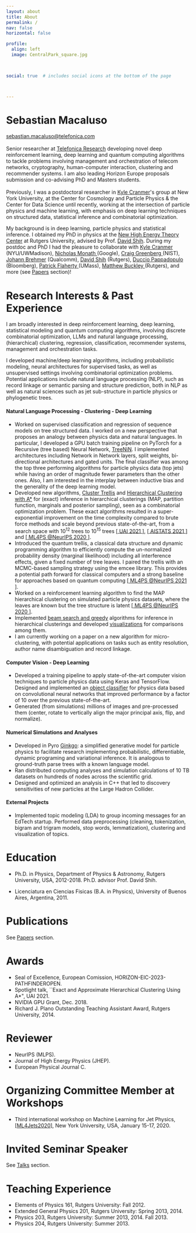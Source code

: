 ```yaml
---
layout: about
title: About
permalink: /
nav: false
horizontal: false

profile:
  align: left
  image: CentralPark_square.jpg
  


social: true  # includes social icons at the bottom of the page



---
```



# Sebastian Macaluso

sebastian.macaluso@telefonica.com <br> 
<br> 
Senior researcher at <a href="https://www.telefonica.com/en/sustainability-innovation/innovation/telefonica-research/">Telefonica Research</a> developing novel deep reinforcement learning, deep learning and quantum computing algorithms to tackle problems involving management and orchestration of telecom networks, cryptography, human-computer interaction, clustering and recommender systems. I am also leading Horizon Europe proposals submission and co-advising PhD and Masters students.
<br>
<br>
Previously, I was a postdoctoral researcher in  <a href="https://twitter.com/kylecranmer">Kyle Cranmer</a>'s group at New York University, at the Center for Cosmology and Particle Physics & the Center for Data Science until recently, working at the intersection of particle physics and machine learning, with emphasis on deep learning techniques on structured data, statistical inference and combinatorial optimization.
<br>






My background is in deep learning, particle physics and statistical inference. I obtained my PhD in physics at the <a href="https://www.physics.rutgers.edu/het/">New High Energy Theory Center</a> at Rutgers University, advised by Prof. <a href="https://physics.rutgers.edu/people/faculty-list/faculty-profile/shih-david">David Shih</a>. During my postdoc and PhD I had the pleasure to collaborate with <a href="https://twitter.com/kylecranmer">Kyle Cranmer</a> (NYU/UWMadison), <a href="https://people.cs.umass.edu/~nmonath/">  Nicholas Monath </a> (Google), <a href="https://scholar.google.com/citations?user=XXPetHMAAAAJ&hl=en"> Craig Greenberg </a> (NIST), <a href="https://johannbrehmer.github.io/">  Johann Brehmer</a> (Qualcomm), <a href="https://physics.rutgers.edu/people/faculty-list/faculty-profile/shih-david">David Shih</a> (Rutgers), <a href="https://scholar.google.com/citations?hl=en&user=_AezOKYAAAAJ&view_op=list_works&sortby=pubdate"> Duccio Pappadopulo </a> (Bloomberg), <a href="https://people.math.umass.edu/~flaherty/member/patrickflaherty/"> Patrick Flaherty </a> (UMass), <a href="http://www.physicsmatt.com/"> Matthew  Buckley  </a> (Rutgers), and more (see <a href="/Papers/">Papers</a> section)!


# Research Interests & Past Experience

I am broadly interested in deep reinforcement learning, deep learning, statistical modeling and quantum computing algorithms, involving discrete combinatorial optimization, LLMs and natural language processing, (hierarchical) clustering, regression, classification, recommender systems, management and orchestration tasks. 

I developed machine/deep learning algorithms, including probabilistic modeling, neural architectures for supervised tasks, as well as unsupervised settings involving combinatorial optimization problems. Potential applications include natural language processing (NLP), such as record linkage or semantic parsing and structure prediction, both in NLP as well as natural sciences such as jet sub-structure in particle physics or phylogenetic trees.



#### Natural Language Processing - Clustering - Deep Learning

- Worked on supervised classification and regression of sequence models on tree structured data. I worked on a new perspective that proposes an analogy between  physics data and natural languages. In particular, I developed a GPU batch training pipeline on PyTorch for a Recursive (tree based) Neural Network, <a href="/projects/3_project_treenin/"><u>TreeNiN</u></a>. I implemented architectures including Network in Network layers, split weights, bi-directional architectures and gated units. The final classifier was among the top three performing algorithms for particle physics data (top jets) while having an order of magnitude fewer parameters than the other ones. Also, I am interested in the interplay between inductive bias and the generality of the deep learning model.
- Developed new algorithms, <a href="/projects/2_project_trellis/"><u>Cluster Trellis</u></a>    and <a href="/projects/1_project_astar/"><u>Hierarchical Clustering with A*</u></a> for (exact) inference in hierarchical clusterings (MAP, partition function, marginals and posterior sampling), seen as a combinatorial optimization problem.  These exact algorithms resulted in a super-exponential improvement on the time complexity compared to brute force methods and scale beyond previous state-of-the-art, from a search space with 10<sup>12</sup> trees to 10<sup>15</sup> trees [[<u> UAI 2021 </u>]](https://www.auai.org/uai2021/pdf/uai2021.770.pdf), [[<u> AISTATS 2021 </u>]](http://proceedings.mlr.press/v130/macaluso21a/macaluso21a.pdf) and  [[<u> ML4PS @NeurIPS 2020 </u>]](https://ml4physicalsciences.github.io/2020/files/NeurIPS_ML4PS_2020_70.pdf).
- Introduced the quantum trellis, a classical data structure and dynamic programming algorithm to efficiently compute the un-normalized probability density (marginal likelihood) including all interference effects, given a fixed number of tree leaves.  I paired the trellis with an MCMC-based sampling strategy using the emcee library. This provides a potential path forward for classical computers and a strong baseline for approaches based on
quantum computing [[<u> ML4PS @NeurIPS 2021 </u>]](https://ml4physicalsciences.github.io/2021/files/NeurIPS_ML4PS_2021_107.pdf).
- Worked on a reinforcement learning algorithm to find the MAP hierarchical clustering on simulated particle physics datasets, where the leaves are known but the tree structure is latent [[<u> ML4PS @NeurIPS 2020 </u>]](https://ml4physicalsciences.github.io/2020/files/NeurIPS_ML4PS_2020_2.pdf). 
- Implemented <a href="/projects/5_project/"><u>beam search and greedy</u></a> algorithms for inference in hierarchical clusterings and developed  <a href="/projects/7_project_visualizations/"><u>visualizations</u></a> for comparisons among them. 
- I am currently working on a paper on a new algorithm for micro-clustering, with potential applications on tasks such as entity resolution, author name disambiguation and record linkage.

#### Computer Vision - Deep Learning 

- Developed a training pipeline to apply state-of-the-art computer vision techniques to particle physics data using Keras and TensorFlow. Designed and implemented an <a href="/projects/4_project_vision/"><u>object classifier</u></a> for physics data based on convolutional neural
networks that improved performance by a factor of 10 over the previous state-of-the-art.
- Generated (from simulations) millions of images and pre-processed them (center, rotate to vertically align the major principal axis, flip, and normalize).

#### Numerical Simulations and Analyses

- Developed in Pyro <a href="/projects/6_project_ginkgo/"><u>Ginkgo</u></a>: a simplified generative model for particle physics to facilitate research implementing probabilistic, differentiable, dynamic programing and variational inference. It is analogous to ground-truth parse trees with a known language model.
- Ran distributed computing analyses and simulation calculations of 10 TB datasets on hundreds of nodes across the scientific grid.
- Designed and optimized an analysis in C++ that led to discovery sensitivities of new particles
at the Large Hadron Collider. 

#### External Projects 

- Implemented topic modeling (LDA) to group incoming messages for an EdTech startup. Performed data preprocessing (cleaning, tokenization, bigram and trigram models, stop words, lemmatization), clustering and visualization of topics.


# Education

- Ph.D. in Physics,  Department of Physics & Astronomy, Rutgers University, USA, 2012-2018. Ph.D. advisor Prof. David Shih.

- Licenciatura en Ciencias Fisicas (B.A. in Physics), University of Buenos Aires, Argentina, 2011.


# Publications

See <a href="/Papers/">Papers</a> section.

# Awards

- Seal of Excellence, European Comission, HORIZON-EIC-2023-PATHFINDEROPEN.
- Spotlight talk, ``Exact and Approximate Hierarchical Clustering Using A*", UAI 2021.
- NVIDIA GPU Grant, Dec. 2018.
- Richard J. Plano Outstanding Teaching Assistant Award, Rutgers University, 2014.

# Reviewer

- NeurIPS (MLPS).
- Journal of High Energy Physics (JHEP).
- European Physical Journal C.


# Organizing Committee Member at Workshops 

- Third international workshop on Machine Learning for Jet Physics, <a href="https://indico.cern.ch/event/809820/overview">[ML4Jets2020]</a>, New York University, USA, January 15-17, 2020.

# Invited Seminar Speaker

See <a href="/Talks/">Talks</a> section.

# Teaching Experience

- Elements of Physics 161, Rutgers University: Fall 2012.
- Extended General Physics 201, Rutgers University: Spring 2013, 2014.
- Physics 203, Rutgers University: Summer 2013, 2014. Fall 2013.
- Physics 204, Rutgers University: Summer 2013.








